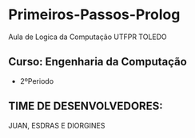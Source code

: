 # Primeiros-Passos-Prolog
Aula de Logica da Computação UTFPR TOLEDO

## Curso: Engenharia da Computação 
* 2ºPeriodo 

## TIME DE DESENVOLVEDORES: 

JUAN, ESDRAS E DIORGINES

